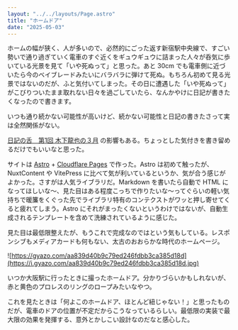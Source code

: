 ```yaml
---
layout: "../../layouts/Page.astro"
title: "ホームドア"
date: "2025-05-03"
---
```


ホームの幅が狭く、人が多いので、必然的にごった返す新宿駅中央線で、すごい勢いで通り過ぎていく電車のすぐ近くをギュウギュウに詰まった人々が呑気に歩いている光景を見て「いや死ぬって」と思った。あと 30cm でも電車側に近づいたら今のベイブレードみたいにバラバラに弾けて死ぬ。もちろん初めて見る光景ではないのだが、ふと気付いてしまった。その日に遭遇した「いや死ぬって」がこびりついたまま取れない日々を過ごしていたら、なんかやけに日記が書きたくなったので書きます。

いつも通り続かない可能性が高いけど、続かない可能性と日記の書きたさって実は全然関係がない。

[日記の舌　第1回 木下龍也の３月](https://note.com/nanarokusha/n/nb25bdb6cf359) の影響もある。ちょっとした気付きを書き留めるだけでもいいなと思った。

サイトは [Astro](https://astro.build/) + [Cloudflare Pages](https://www.cloudflare.com/ja-jp/developer-platform/products/pages/) で作った。Astro は初めて触ったが、NuxtContent や VitePress に比べて気が利いているというか、気が合う感じがよかった。さすがは人気ライブラリだ。Markdown を書いたら自動で HTML になってほしいな～、見た目はある程度こっちで作りたいな～ってぐらいの軽い気持ちで暖簾をくぐった先でライブラリ特有のコンテクストがワッと押し寄せてくると疲れてしまう。Astro にそれがまったくないというわけではないが、自動生成されるテンプレートを含めて洗練されているように感じた。

見た目は最低限整えたが、もうこれで完成なのではという気もしている。レスポンシブもメディアカードも何もない、太古のおおらかな時代のホームページ。

![https://gyazo.com/aa839d40b9c79ed246fdbb3ca385d18d](https://i.gyazo.com/aa839d40b9c79ed246fdbb3ca385d18d.jpg)

いつか大阪駅に行ったときに撮ったホームドア。分かりづらいかもしれないが、赤と黄色のプロレスのリングのロープみたいなやつ。

これを見たときは「何よこのホームドア、ほとんど紐じゃない！」と思ったものだが、電車のドアの位置が不定だからこうなっているらしい。最低限の実装で最大限の効果を発揮する、意外とかしこい設計なのだなと感心した。
